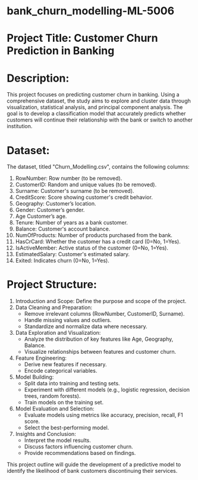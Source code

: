 # bank_churn_modelling-ML-5006

# Project Title: Customer Churn Prediction in Banking

# Description:
This project focuses on predicting customer churn in banking. Using a comprehensive dataset, the study aims to explore and cluster data through visualization, statistical analysis, and principal component analysis. The goal is to develop a classification model that accurately predicts whether customers will continue their relationship with the bank or switch to another institution.

# Dataset:
The dataset, titled "Churn_Modelling.csv", contains the following columns:
1. RowNumber: Row number (to be removed).
2. CustomerID: Random and unique values (to be removed).
3. Surname: Customer's surname (to be removed).
4. CreditScore: Score showing customer's credit behavior.
5. Geography: Customer’s location.
6. Gender: Customer’s gender.
7. Age Customer’s age.
8. Tenure: Number of years as a bank customer.
9. Balance: Customer's account balance.
10. NumOfProducts: Number of products purchased from the bank.
11. HasCrCard: Whether the customer has a credit card (0=No, 1=Yes).
12. IsActiveMember: Active status of the customer (0=No, 1=Yes).
13. EstimatedSalary: Customer's estimated salary.
14. Exited: Indicates churn (0=No, 1=Yes).

# Project Structure:
1. Introduction and Scope: Define the purpose and scope of the project.
2. Data Cleaning and Preparation:
   - Remove irrelevant columns (RowNumber, CustomerID, Surname).
   - Handle missing values and outliers.
   - Standardize and normalize data where necessary.
3. Data Exploration and Visualization:
   - Analyze the distribution of key features like Age, Geography, Balance.
   - Visualize relationships between features and customer churn.
4. Feature Engineering:
   - Derive new features if necessary.
   - Encode categorical variables.
5. Model Building:
   - Split data into training and testing sets.
   - Experiment with different models (e.g., logistic regression, decision trees, random forests).
   - Train models on the training set.
6. Model Evaluation and Selection:
   - Evaluate models using metrics like accuracy, precision, recall, F1 score.
   - Select the best-performing model.
7. Insights and Conclusion:
   - Interpret the model results.
   - Discuss factors influencing customer churn.
   - Provide recommendations based on findings.

This project outline will guide the development of a predictive model to identify the likelihood of bank customers discontinuing their services.
